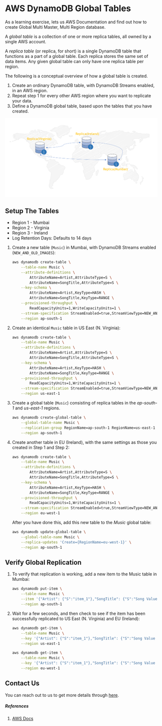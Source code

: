 # AWS DynamoDB Global Tables

As a learning exercise, lets us AWS Documentation and find out how to create Global Multi Master, Multi Region database.

A _global table_ is a collection of one or more replica tables, all owned by a single AWS account.

A _replica table_ (or replica, for short) is a single DynamoDB table that functions as a part of a global table. Each replica stores the same set of data items. Any given global table can only have one replica table per region.

The following is a conceptual overview of how a global table is created.

1. Create an ordinary DynamoDB table, with DynamoDB Streams enabled, in an AWS region.
1. Repeat step 1 for every other AWS region where you want to replicate your data.
1. Define a DynamoDB global table, based upon the tables that you have created.

![AWS DynamoDB Global Tables](images/miztiik-dynamo-global-tables.png)

## Setup The Tables

- Region 1 - Mumbai
- Region 2 - Virginia
- Region 3 - Ireland
- Log Retention Days: Defaults to 14 days

1. Create a new table (`Music`) in Mumbai, with DynamoDB Streams enabled (`NEW_AND_OLD_IMAGES`):

    ```bash
    aws dynamodb create-table \
        --table-name Music \
        --attribute-definitions \
            AttributeName=Artist,AttributeType=S \
            AttributeName=SongTitle,AttributeType=S \
        --key-schema \
            AttributeName=Artist,KeyType=HASH \
            AttributeName=SongTitle,KeyType=RANGE \
        --provisioned-throughput \
            ReadCapacityUnits=1,WriteCapacityUnits=1 \
        --stream-specification StreamEnabled=true,StreamViewType=NEW_AND_OLD_IMAGES \
        --region ap-south-1
    ```

1. Create an identical `Music` table in US East (N. Virginia):

    ```bash
    aws dynamodb create-table \
        --table-name Music \
        --attribute-definitions \
            AttributeName=Artist,AttributeType=S \
            AttributeName=SongTitle,AttributeType=S \
        --key-schema \
            AttributeName=Artist,KeyType=HASH \
            AttributeName=SongTitle,KeyType=RANGE \
        --provisioned-throughput \
            ReadCapacityUnits=1,WriteCapacityUnits=1 \
        --stream-specification StreamEnabled=true,StreamViewType=NEW_AND_OLD_IMAGES \
        --region us-east-1
    ```

1. Create a global table (`Music`) consisting of replica tables in the *ap-south-1* and *us-east-1* regions.

    ```bash
    aws dynamodb create-global-table \
        --global-table-name Music \
        --replication-group RegionName=ap-south-1 RegionName=us-east-1 \
        --region ap-south-1
    ```

1. Create another table in EU (Ireland), with the same settings as those you created in Step 1 and Step 2:

    ```bash
    aws dynamodb create-table \
        --table-name Music \
        --attribute-definitions \
            AttributeName=Artist,AttributeType=S \
            AttributeName=SongTitle,AttributeType=S \
        --key-schema \
            AttributeName=Artist,KeyType=HASH \
            AttributeName=SongTitle,KeyType=RANGE \
        --provisioned-throughput \
            ReadCapacityUnits=1,WriteCapacityUnits=1 \
        --stream-specification StreamEnabled=true,StreamViewType=NEW_AND_OLD_IMAGES \
        --region eu-west-1
    ```

    After you have done this, add this new table to the *Music* global table:

    ```bash
    aws dynamodb update-global-table \
        --global-table-name Music \
        --replica-updates 'Create={RegionName=eu-west-1}' \
        --region ap-south-1
    ```

## Verify Global Replication

1. To verify that replication is working, add a new item to the Music table in Mumbai:

    ```bash
    aws dynamodb put-item \
        --table-name Music \
        --item '{"Artist": {"S":"item_1"},"SongTitle": {"S":"Song Value 1"}}' \
        --region ap-south-1
    ```

1. Wait for a few seconds, and then check to see if the item has been successfully replicated to US East (N\. Virginia) and EU (Ireland):

    ```bash
    aws dynamodb get-item \
        --table-name Music \
        --key '{"Artist": {"S":"item_1"},"SongTitle": {"S":"Song Value 1"}}' \
        --region us-east-1
    ```

    ```bash
    aws dynamodb get-item \
        --table-name Music \
        --key '{"Artist": {"S":"item_1"},"SongTitle": {"S":"Song Value 1"}}' \
        --region eu-west-1
    ```

## Contact Us

You can reach out to us to get more details through [here](https://youtube.com/c/valaxytechnologies/about).

##### References

1. [AWS Docs](https://docs.aws.amazon.com/amazondynamodb/latest/developerguide/globaltables.tutorial.html)
